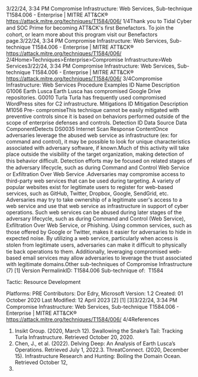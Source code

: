 3/22/24, 3:34 PM Compromise Infrastructure: Web Services, Sub-technique T1584.006 - Enterprise | MITRE ATT&CK®
https://attack.mitre.org/techniques/T1584/006/ 1/4Thank you to Tidal Cyber and SOC Prime for becoming ATT&CK's ﬁrst Benefactors. To join the cohort, or learn more about this program visit our
Benefactors page.3/22/24, 3:34 PM Compromise Infrastructure: Web Services, Sub-technique T1584.006 - Enterprise | MITRE ATT&CK®
https://attack.mitre.org/techniques/T1584/006/ 2/4Home>Techniques>Enterprise>Compromise Infrastructure>Web Services3/22/24, 3:34 PM Compromise Infrastructure: Web Services, Sub-technique T1584.006 - Enterprise | MITRE ATT&CK®
https://attack.mitre.org/techniques/T1584/006/ 3/4Compromise Infrastructure: Web Services
Procedure Examples
ID Name Description
G1006 Earth Lusca Earth Lusca has compromised Google Drive repositories.
G0010 Turla Turla has frequently used compromised WordPress sites for C2 infrastructure.
Mitigations
ID Mitigation Description
M1056 Pre-
compromiseThis technique cannot be easily mitigated with preventive controls since it is based on behaviors performed
outside of the scope of enterprise defenses and controls.
Detection
ID Data Source Data ComponentDetects
DS0035 Internet Scan Response
ContentOnce adversaries leverage the abused web service as infrastructure (ex: for command and
control), it may be possible to look for unique characteristics associated with adversary
software, if known.Much of this activity will take place outside the visibility of the target
organization, making detection of this behavior diﬃcult. Detection efforts may be focused
on related stages of the adversary lifecycle, such as during Command and Control Web
Service or Exﬁltration Over Web Service .Adversaries may compromise access to third-party web services that can be used during targeting. A variety of popular websites exist for
legitimate users to register for web-based services, such as GitHub, Twitter, Dropbox, Google, SendGrid, etc. Adversaries may try to take
ownership of a legitimate user's access to a web service and use that web service as infrastructure in support of cyber operations. Such web
services can be abused during later stages of the adversary lifecycle, such as during Command and Control (Web Service), Exﬁltration Over
Web Service, or Phishing. Using common services, such as those offered by Google or Twitter, makes it easier for adversaries to hide in
expected noise. By utilizing a web service, particularly when access is stolen from legitimate users, adversaries can make it diﬃcult to
physically tie back operations to them. Additionally, leveraging compromised web-based email services may allow adversaries to leverage
the trust associated with legitimate domains.Other sub-techniques of Compromise Infrastructure (7)
[1]
Version PermalinkID: T1584.006
Sub-technique of:  T1584

Tactic: Resource Development

Platforms: PRE
Contributors: Dor Edry, Microsoft
Version: 1.2
Created: 01 October 2020
Last Modiﬁed: 12 April 2023
[2]
[1]
[3]3/22/24, 3:34 PM Compromise Infrastructure: Web Services, Sub-technique T1584.006 - Enterprise | MITRE ATT&CK®
https://attack.mitre.org/techniques/T1584/006/ 4/4References
1. Insikt Group. (2020, March 12). Swallowing the Snake’s Tail:
Tracking Turla Infrastructure. Retrieved October 20, 2020.
2. Chen, J., et al. (2022). Delving Deep: An Analysis of Earth
Lusca’s Operations. Retrieved July 1, 2022.3. ThreatConnect. (2020, December 15). Infrastructure Research
and Hunting: Boiling the Domain Ocean. Retrieved October 12,
2021.